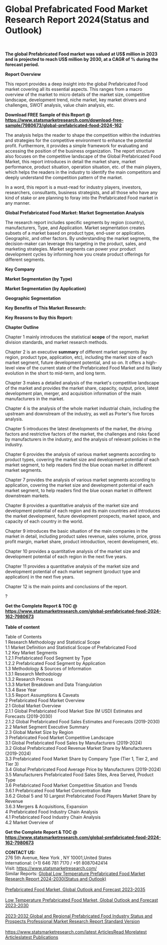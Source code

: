<h1>Global Prefabricated Food Market Research Report 2024(Status and Outlook)</h1><br/><p><strong>The global Prefabricated Food market was valued at US$ million in 2023 and is projected to reach US$ million by 2030, at a <strong>CAGR</strong> of % during the forecast period.</strong></p><p><strong>Report Overview</strong></p><p>This report provides a deep insight into the global Prefabricated Food market covering all its essential aspects. This ranges from a macro overview of the market to micro details of the market size, competitive landscape, development trend, niche market, key market drivers and challenges, SWOT analysis, value chain analysis, etc.</p><p><strong>Download FREE Sample of this Report @ <a href="https://www.statsmarketresearch.com/download-free-sample/7980673/global-prefabricated-food-2024-162">https://www.statsmarketresearch.com/download-free-sample/7980673/global-prefabricated-food-2024-162</a></strong></p><p>The analysis helps the reader to shape the competition within the industries and strategies for the competitive environment to enhance the potential profit. Furthermore, it provides a simple framework for evaluating and accessing the position of the business organization. The report structure also focuses on the competitive landscape of the Global Prefabricated Food Market, this report introduces in detail the market share, market performance, product situation, operation situation, etc. of the main players, which helps the readers in the industry to identify the main competitors and deeply understand the competition pattern of the market.</p><p>In a word, this report is a must-read for industry players, investors, researchers, consultants, business strategists, and all those who have any kind of stake or are planning to foray into the Prefabricated Food market in any manner.</p><p><strong>Global Prefabricated Food Market: Market Segmentation Analysis</strong></p><p>The research report includes specific segments by region (country), manufacturers, Type, and Application. Market segmentation creates subsets of a market based on product type, end-user or application, Geographic, and other factors. By understanding the market segments, the decision-maker can leverage this targeting in the product, sales, and marketing strategies. Market segments can power your product development cycles by informing how you create product offerings for different segments.</p><p><strong>Key Company</strong></p><p><strong>Market Segmentation (by Type)</strong></p><p><strong>Market Segmentation (<strong>by Application</strong>)</strong></p><p><strong>Geographic Segmentation</strong></p><p><strong>Key Benefits of This Market Research:</strong></p><p><strong>Key <strong>Reasons to Buy</strong> this Report:</strong></p><p><strong>Chapter Outline</strong></p><p>Chapter 1 mainly introduces the statistical <strong>scope</strong> of the report, market division standards, and market research methods.</p><p>Chapter 2 is an executive <strong>summary</strong> of different market segments (by region, product type, application, etc), including the market size of each market segment, future development potential, and so on. It offers a high-level view of the current state of the Prefabricated Food Market and its likely evolution in the short to mid-term, and long term.</p><p>Chapter 3 makes a detailed analysis of the market's competitive landscape of the market and provides the market share, capacity, output, price, latest development plan, merger, and acquisition information of the main manufacturers in the market.</p><p>Chapter 4 is the analysis of the whole market industrial chain, including the upstream and downstream of the industry, as well as Porter's five forces analysis.</p><p>Chapter 5 introduces the latest developments of the market, the driving factors and restrictive factors of the market, the challenges and risks faced by manufacturers in the industry, and the analysis of relevant policies in the industry.</p><p>Chapter 6 provides the analysis of various market segments according to product types, covering the market size and development potential of each market segment, to help readers find the blue ocean market in different market segments.</p><p>Chapter 7 provides the analysis of various market segments according to application, covering the market size and development potential of each market segment, to help readers find the blue ocean market in different downstream markets.</p><p>Chapter 8 provides a quantitative analysis of the market size and development potential of each region and its main countries and introduces the market development, future development prospects, market space, and capacity of each country in the world.</p><p>Chapter 9 introduces the basic situation of the main companies in the market in detail, including product sales revenue, sales volume, price, gross profit margin, market share, product introduction, recent development, etc.</p><p>Chapter 10 provides a quantitative analysis of the market size and development potential of each region in the next five years.</p><p>Chapter 11 provides a quantitative analysis of the market size and development potential of each market segment (product type and application) in the next five years.</p><p>Chapter 12 is the main points and conclusions of the report.</p><p>? </p><div><b>Get the Complete Report & TOC @ <a href="https://www.statsmarketresearch.com/global-prefabricated-food-2024-162-7980673">https://www.statsmarketresearch.com/global-prefabricated-food-2024-162-7980673</a></b></div><br><b>Table of content</b><p>Table of Contents<br />1 Research Methodology and Statistical Scope<br />1.1 Market Definition and Statistical Scope of Prefabricated Food<br />1.2 Key Market Segments<br />1.2.1 Prefabricated Food Segment by Type<br />1.2.2 Prefabricated Food Segment by Application<br />1.3 Methodology & Sources of Information<br />1.3.1 Research Methodology<br />1.3.2 Research Process<br />1.3.3 Market Breakdown and Data Triangulation<br />1.3.4 Base Year<br />1.3.5 Report Assumptions & Caveats<br />2 Prefabricated Food Market Overview<br />2.1 Global Market Overview<br />2.1.1 Global Prefabricated Food Market Size (M USD) Estimates and Forecasts (2019-2030)<br />2.1.2 Global Prefabricated Food Sales Estimates and Forecasts (2019-2030)<br />2.2 Market Segment Executive Summary<br />2.3 Global Market Size by Region<br />3 Prefabricated Food Market Competitive Landscape<br />3.1 Global Prefabricated Food Sales by Manufacturers (2019-2024)<br />3.2 Global Prefabricated Food Revenue Market Share by Manufacturers (2019-2024)<br />3.3 Prefabricated Food Market Share by Company Type (Tier 1, Tier 2, and Tier 3)<br />3.4 Global Prefabricated Food Average Price by Manufacturers (2019-2024)<br />3.5 Manufacturers Prefabricated Food Sales Sites, Area Served, Product Type<br />3.6 Prefabricated Food Market Competitive Situation and Trends<br />3.6.1 Prefabricated Food Market Concentration Rate<br />3.6.2 Global 5 and 10 Largest Prefabricated Food Players Market Share by Revenue<br />3.6.3 Mergers & Acquisitions, Expansion<br />4 Prefabricated Food Industry Chain Analysis<br />4.1 Prefabricated Food Industry Chain Analysis<br />4.2 Market Overview of<br><div><b>Get the Complete Report & TOC @ <a href="https://www.statsmarketresearch.com/global-prefabricated-food-2024-162-7980673">https://www.statsmarketresearch.com/global-prefabricated-food-2024-162-7980673</a></b></div></p> <b>CONTACT US:</b><br>276 5th Avenue, New York , NY 10001,United States<br>International: (+1) 646 781 7170 / +91 8087042414<br>Visit: <a href="https://www.statsmarketresearch.com/">https://www.statsmarketresearch.com/</a><br>Similar Reports: <a href="https://www.statsmarketresearch.com/global-prefabricated-food-2024-162-7980673">Global Low Temperature Prefabricated Food Market Research Report 2024-2030(Status and Outlook)</a><br/><br/><a href="https://www.statsmarketresearch.com/global-prefabricated-food-2024-162-7980673">Prefabricated Food Market, Global Outlook and Forecast 2023-2035</a><br/><br/><a href="https://www.statsmarketresearch.com/global-prefabricated-food-2024-162-7980673">Low Temperature Prefabricated Food Market, Global Outlook and Forecast 2023-2030</a><br/><br/><a href="https://www.statsmarketresearch.com/global-prefabricated-food-2024-162-7980673">2023-2032 Global and Regional Prefabricated Food Industry Status and Prospects Professional Market Research Report Standard Version</a><br/><br/><a href="https://gyeongbokgung.com">https://www.statsmarketresearch.com/</a><a href="https://hallyeomaritime.com">latest Articles</a><a href="https://jingwansa.com">Read More</a><a href=https://nguoiviet.jp/">latest Articles</a><a href="https://www.intelmarketresearch.com/">latest Publications</a>